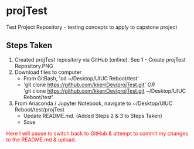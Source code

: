 # projTest
Test Project Repository - testing concepts to apply to capstone project

## Steps Taken
1. Created projTest repository via GitHub (online). See 1 - Create projTest Repository.PNG
1. Download files to computer
    - From GitBash, 'cd ~/Desktop/UIUC Reboot/test'
    - 'git clone https://github.com/kkerrDev/projTest.git' _OR_<br>'git clone https://github.com/kkerrDev/projTest.git ~/Desktop/UIUC Reboot/test'
1. From Anaconda / Jupyter Notebook, navigate to ~/Desktop/UIUC Reboot/test/projTest
    - Update README.md.  (Added Steps 2 & 3 to Steps Taken)
    - Save
    

<font color='red'>Here I will pause to switch back to GitHub & attempt to commit my changes to the README.md & upload.</font>

